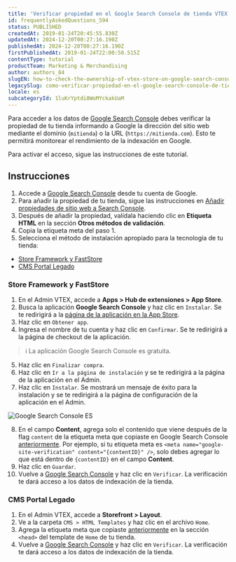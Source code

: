 ```yaml
---
title: 'Verificar propiedad en el Google Search Console de tienda VTEX'
id: frequentlyAskedQuestions_594
status: PUBLISHED
createdAt: 2019-01-24T20:45:55.830Z
updatedAt: 2024-12-20T00:27:16.190Z
publishedAt: 2024-12-20T00:27:16.190Z
firstPublishedAt: 2019-01-24T22:00:50.515Z
contentType: tutorial
productTeam: Marketing & Merchandising
author: authors_84
slugEN: how-to-check-the-ownership-of-vtex-store-on-google-search-console
legacySlug: como-verificar-propiedad-en-el-google-search-console-de-tienda-vtex
locale: es
subcategoryId: 1luKrYptdi8WoMYckakUaM
---
```


Para acceder a los datos de [Google Search Console](https://support.google.com/webmasters/answer/9128668?hl=es&ref_topic=9128571&sjid=2614223107390057925-NA) debes verificar la propiedad de tu tienda informando a Google la dirección del sitio web mediante el dominio (`mitienda`) o la URL (`https://mitienda.com`). Esto te permitirá monitorear el rendimiento de la indexación en Google.

Para activar el acceso, sigue las instrucciones de este tutorial.

## Instrucciones

1. Accede a [Google Search Console](https://search.google.com/search-console) desde tu cuenta de Google.
2. Para añadir la propiedad de tu tienda, sigue las instrucciones en [Añadir propiedades de sitio web a Search Console](https://support.google.com/webmasters/answer/34592?hl=es&sjid=165689433183140510-NA).
3. Después de añadir la propiedad, valídala haciendo clic en **Etiqueta HTML** en la sección **Otros métodos de validación**.
4. Copia la etiqueta meta del paso 1.
5. Selecciona el método de instalación apropiado para la tecnología de tu tienda:

- [Store Framework y FastStore](#store-framework-y-faststore)
- [CMS Portal Legado](#cms-portal-legado)

### Store Framework y FastStore

1. En el Admin VTEX, accede a **Apps > Hub de extensiones > App Store**.
2. Busca la aplicación **Google Search Console** y haz clic en `Instalar`. Se te redirigirá a la [página de la aplicación en la App Store](https://apps.vtex.com/vtex-google-search-console/p).
3. Haz clic en `Obtener app`.
4. Ingresa el nombre de tu cuenta y haz clic en `Confirmar`. Se te redirigirá a la página de checkout de la aplicación.

> ℹ️ La aplicación Google Search Console es gratuita.

5. Haz clic en `Finalizar compra`.
6. Haz clic en `Ir a la página de instalación` y se te redirigirá a la página de la aplicación en el Admin.
7. Haz clic en `Instalar`. Se mostrará un mensaje de éxito para la instalación y se te redirigirá a la página de configuración de la aplicación en el Admin.

![Google Search Console ES](https://raw.githubusercontent.com/vtexdocs/help-center-content/refs/heads/main/docs/es/tutorials/proyectos-y-integraciones/integraci%C3%B3n-con-herramientas-de-monitoreo/como-verificar-propiedad-en-el-google-search-console-de-tienda-vtex_1.png)

8. En el campo **Content**, agrega solo el contenido que viene después de la flag `content` de la etiqueta meta que copiaste en Google Search Console [anteriormente](#instrucciones). Por ejemplo, si tu etiqueta meta es `<meta name="google-site-verification" content="{contentID}" />`, solo debes agregar lo que está dentro de `{contentID}` en el campo **Content**.
9. Haz clic en `Guardar`.
10. Vuelve a [Google Search Console](https://search.google.com/search-console) y haz clic en `Verificar`. La verificación te dará acceso a los datos de indexación de la tienda.

### CMS Portal Legado

1. En el Admin VTEX, accede a **Storefront > Layout**.
2. Ve a la carpeta `CMS > HTML Templates` y haz clic en el archivo `Home`.
3. Agrega la etiqueta meta que copiaste [anteriormente](#instrucciones) en la sección `<head>` del template de `Home` de tu tienda.
4. Vuelve a [Google Search Console](https://search.google.com/search-console) y haz clic en `Verificar`. La verificación te dará acceso a los datos de indexación de la tienda.

